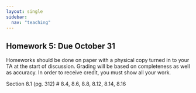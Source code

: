 ```yaml
---
layout: single
sidebar:
  nav: "teaching"
---
```


## Homework 5: Due October 31

Homeworks should be done on paper with a physical copy turned in to your TA at the start of discussion. Grading will be based on completeness as well as accuracy. In order to receive credit, you must show all your work.

Section 8.1 (pg. 312) # 8.4, 8.6, 8.8, 8.12, 8.14, 8.16
